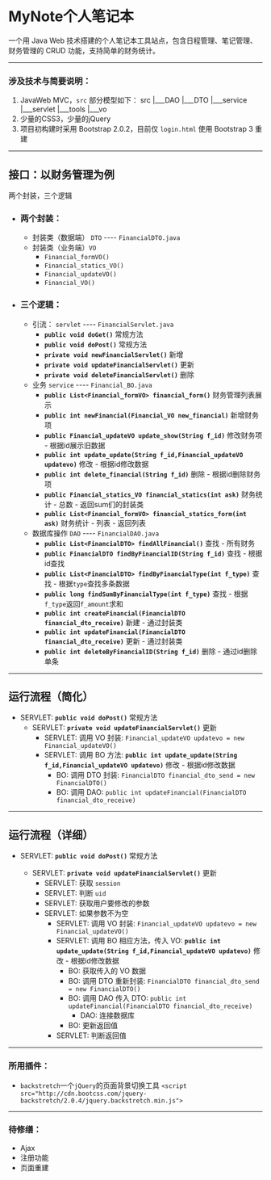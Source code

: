 # MyNote个人笔记本

一个用 Java Web 技术搭建的个人笔记本工具站点，包含日程管理、笔记管理、财务管理的 CRUD 功能，支持简单的财务统计。

----------


### 涉及技术与简要说明：

 1. JavaWeb MVC，`src` 部分模型如下：
    src
      |___DAO
      |___DTO
      |___service
      |___servlet
      |___tools
      |___vo
 2. 少量的CSS3，少量的jQuery
 3. 项目初构建时采用 Bootstrap 2.0.2，目前仅 `login.html` 使用 Bootstrap 3 重建

----------

## 接口：以财务管理为例

两个封装，三个逻辑

- ### 两个封装：
  - 封装类（数据端） `DTO`   ----   `FinancialDTO.java`
  - 封装类（业务端）`VO`
    - `Financial_formVO()`
    - `Financial_statics_VO()`
    - `Financial_updateVO()`
    - `Financial_VO()`

- ### 三个逻辑：
  - 引流： `servlet`   ----  `FinancialServlet.java`
    - **`public void doGet()`** 常规方法
    - **`public void doPost()`** 常规方法
    - **`private void newFinancialServlet()`** 新增
    - **`private void updateFinancialServlet()`** 更新
    - **`private void deleteFinancialServlet()`** 删除
  - 业务 `service`   ----   `Financial_BO.java`
    - **`public List<Financial_formVO> financial_form()`** 财务管理列表展示
    - **`public int newFinancial(Financial_VO new_financial)`** 新增财务项
    - **`public Financial_updateVO update_show(String f_id)`** 修改财务项 - 根据id展示旧数据
    - **`public int update_update(String f_id,Financial_updateVO updatevo)`** 修改 - 根据id修改数据
    - **`public int delete_financial(String f_id)`** 删除 - 根据id删除财务项
    - **`public Financial_statics_VO financial_statics(int ask)`** 财务统计 - 总数 - 返回sum们的封装类
    - **`public List<Financial_formVO> financial_statics_form(int ask)`** 财务统计 - 列表 - 返回列表
  - 数据库操作 `DAO`   ----    `FinancialDAO.java`
    - **`public List<FinancialDTO> findAllFinancial()`** 查找 - 所有财务
    - **`public FinancialDTO findByFinancialID(String f_id)`** 查找 - 根据id查找
    - **`public List<FinancialDTO> findByFinancialType(int f_type)`** 查找 - 根据`type`查找多条数据
    - **`public long findSumByFinancialType(int f_type)`** 查找 - 根据`f_type`返回`f_amount`求和
    - **`public int createFinancial(FinancialDTO financial_dto_receive)`** 新建 - 通过封装类
    - **`public int updateFinancial(FinancialDTO financial_dto_receive)`** 更新 - 通过封装类
    - **`public int deleteByFinancialID(String f_id)`** 删除 - 通过id删除单条

---

## 运行流程（简化）

- SERVLET: **`public void doPost()`** 常规方法
  - SERVLET: **`private void updateFinancialServlet()`** 更新
    - SERVLET: 调用 VO 封装: `Financial_updateVO updatevo = new Financial_updateVO()`
    - SERVLET: 调用 BO 方法: **`public int update_update(String f_id,Financial_updateVO updatevo)`** 修改 - 根据id修改数据
      - BO: 调用 DTO 封装: `FinancialDTO financial_dto_send = new FinancialDTO()`
      - BO: 调用 DAO: `public int updateFinancial(FinancialDTO financial_dto_receive)`

---

## 运行流程（详细）

- SERVLET: **`public void doPost()`** 常规方法

  - SERVLET: **`private void updateFinancialServlet()`** 更新
    - SERVLET: 获取 `session`
    - SERVLET: 判断 `uid`
    - SERVLET: 获取用户要修改的参数
    - SERVLET: 如果参数不为空
      - SERVLET: 调用 VO 封装: `Financial_updateVO updatevo = new Financial_updateVO()`
      - SERVLET: 调用 BO 相应方法，传入 VO: **`public int update_update(String f_id,Financial_updateVO updatevo)`** 修改 - 根据id修改数据
        - BO: 获取传入的 VO 数据
        - BO: 调用 DTO 重新封装: `FinancialDTO financial_dto_send = new FinancialDTO()`
        - BO: 调用 DAO 传入 DTO: `public int updateFinancial(FinancialDTO financial_dto_receive)`
          - DAO: 连接数据库
        - BO: 更新返回值
      - SERVLET: 判断返回值


----------


### 所用插件：

- `backstretch`一个`jQuery`的页面背景切换工具
   `<script src="http://cdn.bootcss.com/jquery-backstretch/2.0.4/jquery.backstretch.min.js">`


----------


### 待修缮：

- Ajax
- 注册功能
- 页面重建